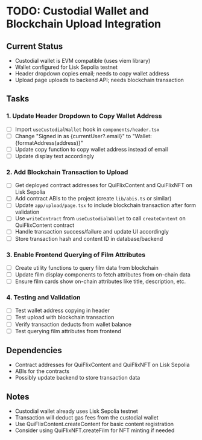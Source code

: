 # TODO: Custodial Wallet and Blockchain Upload Integration

## Current Status
- Custodial wallet is EVM compatible (uses viem library)
- Wallet configured for Lisk Sepolia testnet
- Header dropdown copies email; needs to copy wallet address
- Upload page uploads to backend API; needs blockchain transaction

## Tasks

### 1. Update Header Dropdown to Copy Wallet Address
- [ ] Import `useCustodialWallet` hook in `components/header.tsx`
- [ ] Change "Signed in as {currentUser?.email}" to "Wallet: {formatAddress(address)}"
- [ ] Update copy function to copy wallet address instead of email
- [ ] Update display text accordingly

### 2. Add Blockchain Transaction to Upload
- [ ] Get deployed contract addresses for QuiFlixContent and QuiFlixNFT on Lisk Sepolia
- [ ] Add contract ABIs to the project (create `lib/abis.ts` or similar)
- [ ] Update `app/upload/page.tsx` to include blockchain transaction after form validation
- [ ] Use `writeContract` from `useCustodialWallet` to call `createContent` on QuiFlixContent contract
- [ ] Handle transaction success/failure and update UI accordingly
- [ ] Store transaction hash and content ID in database/backend

### 3. Enable Frontend Querying of Film Attributes
- [ ] Create utility functions to query film data from blockchain
- [ ] Update film display components to fetch attributes from on-chain data
- [ ] Ensure film cards show on-chain attributes like title, description, etc.

### 4. Testing and Validation
- [ ] Test wallet address copying in header
- [ ] Test upload with blockchain transaction
- [ ] Verify transaction deducts from wallet balance
- [ ] Test querying film attributes from frontend

## Dependencies
- Contract addresses for QuiFlixContent and QuiFlixNFT on Lisk Sepolia
- ABIs for the contracts
- Possibly update backend to store transaction data

## Notes
- Custodial wallet already uses Lisk Sepolia testnet
- Transaction will deduct gas fees from the custodial wallet
- Use QuiFlixContent.createContent for basic content registration
- Consider using QuiFlixNFT.createFilm for NFT minting if needed
